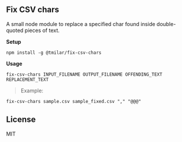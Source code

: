 Fix CSV chars
-------------

A small node module to replace a specified char found inside double-quoted pieces of text.

__Setup__
```
npm install -g @tmilar/fix-csv-chars
```

__Usage__
```
fix-csv-chars INPUT_FILENAME OUTPUT_FILENAME OFFENDING_TEXT REPLACEMENT_TEXT
```

> Example:
```
fix-csv-chars sample.csv sample_fixed.csv "," "@@@"
```

## License

MIT
